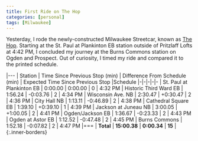 ```yaml
---
title: First Ride on The Hop
categories: [personal]
tags: [Milwaukee]
---
```


Yesterday, I rode the newly-constructed Milwaukee Streetcar, known as [The Hop](https://thehopmke.com). Starting at the St. Paul at Plankinton EB station outside of Pritzlaff Lofts at 4:42 PM, I concluded my journey at the Burns Commons station on Ogden and Prospect. Out of curiosity, I timed my ride and compared it to the printed schedule. 


|---
| Station | Time Since Previous Stop (min) | Difference From Schedule (min) | Expected Time Since Previous Stop |Schedule 
|-|-|-|-|-
| St. Paul at Plankinton EB   | 0:00.00  |  0:00.00  | 0  | 4:32 PM 
| Historic Third Ward EB      | 1:56.24  | -0:03.76  | 2  | 4:34 PM 
| Wisconsin Ave. NB           | 2:30.47  | +0:30.47  | 2  | 4:36 PM
| City Hall NB                | 1:13.11  | -0:46.89  | 2  | 4:38 PM
| Cathedral Square EB         | 1:39.10  | +0:39.10  | 1  | 4:39 PM
| Jackson at Juneau NB        | 3:00.05  | +1:00.05  | 2  | 4:41 PM
| Ogden/Jackson EB            | 1:36.67  | -0:23.33  | 2  | 4:43 PM
| Ogden at Astor EB           | 1:12.52  | -0:47.48  | 2  | 4:45 PM
| Burns Commons               | 1:52.18  | -0:07.82  | 2  | 4:47 PM
|===
| **Total**                   | **15:00.38** |  **0:00.34**  | **15** |
{:.inner-borders}

